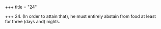 +++
title = "24"

+++
24. (In order to attain that), he must entirely abstain from food at least for three (days and) nights.
